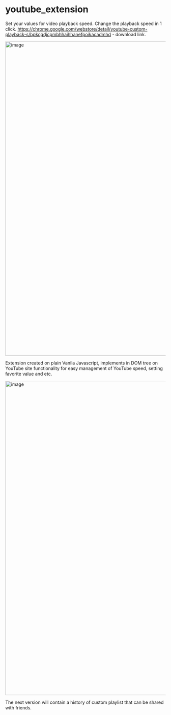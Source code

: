 # youtube_extension
Set your values for video playback speed. Change the playback speed in 1 click.
https://chrome.google.com/webstore/detail/youtube-custom-playback-s/bpkcgdjcpmbhhaihhanefpoikacadmhd - download link.

<img width="985" alt="image" src="https://github.com/khaliavkinmykyta/youtube_extension/assets/131467134/2390741a-8b13-48ba-a05c-e236e1a1e058">

Extension created on plain Vanila Javascript, implements in DOM tree on YouTube site  functionality for easy management of YouTube speed, setting favorite value and etc.


<img width="985" alt="image" src="https://github.com/khaliavkinmykyta/youtube_extension/assets/131467134/78bd723b-9cef-437f-890c-122db6b6e7b3">



The next version will contain a history of custom playlist that can be shared with friends.


